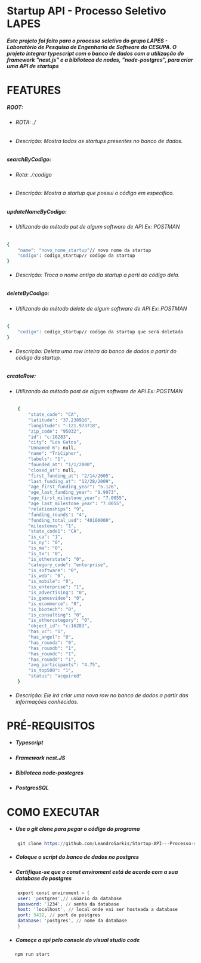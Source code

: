 # Startup API - Processo Seletivo LAPES
##### Este projeto foi feito para o processo seletivo do grupo LAPES - Laboratório de Pesquisa de Engenharia de Software do CESUPA. O projeto integrar typescript com o banco de dados com a utilização do framework "nest.js" e a biblioteca de nodes, "node-postgres",  para criar uma API de startups 

# FEATURES 
##### ROOT: 
- ###### ROTA: ./
- ###### Descrição: Mostra todas as startups presentes no banco de dados.

##### searchByCodigo:
- ###### Rota: ./:codigo
- ###### Descrição: Mostra a startup que possui o código em específico.

##### updateNameByCodigo:
- ###### Utilizando do método put de algum software de API Ex: POSTMAN
```sh
{
    "name": "novo_nome_startup"// novo nome da startup
    "codigo": codigo_startup// codigo da startup 
}
```
- ###### Descrição: Troca o nome antigo da startup a parti do código dela.

#####   deleteByCodigo:
- ###### Utilizando do método delete de algum software de API Ex: POSTMAN
```sh
{
    "codigo": codigo_startup// codigo da startup que será deletada
}
```
- ###### Descrição: Deleta uma row inteira do banco de dados a partir do código da startup.

##### createRow:
- ###### Utilizando do método post de algum software de API Ex: POSTMAN
```sh
    {
        "state_code": "CA",
        "latitude": "37.238916",
        "longitude": "-121.973718",
        "zip_code": "95032",
        "id": "c:16283",
        "city": "Los Gatos",
        "Unnamed 6": null,
        "name": "TriCipher",
        "labels": "1",
        "founded_at": "1/1/2000",
        "closed_at": null,
        "first_funding_at": "2/14/2005",
        "last_funding_at": "12/28/2009",
        "age_first_funding_year": "5.126",
        "age_last_funding_year": "9.9973",
        "age_first_milestone_year": "7.0055",
        "age_last_milestone_year": "7.0055",
        "relationships": "9",
        "funding_rounds": "4",
        "funding_total_usd": "40100000",
        "milestones": "1",
        "state_code1": "CA",
        "is_ca": "1",
        "is_ny": "0",
        "is_ma": "0",
        "is_tx": "0",
        "is_otherstate": "0",
        "category_code": "enterprise",
        "is_software": "0",
        "is_web": "0",
        "is_mobile": "0",
        "is_enterprise": "1",
        "is_advertising": "0",
        "is_gamesvideo": "0",
        "is_ecommerce": "0",
        "is_biotech": "0",
        "is_consulting": "0",
        "is_othercategory": "0",
        "object_id": "c:16283",
        "has_vc": "1",
        "has_angel": "0",
        "has_rounda": "0",
        "has_roundb": "1",
        "has_roundc": "1",
        "has_roundd": "1",
        "avg_participants": "4.75",
        "is_top500": "1",
        "status": "acquired"
    }
```
- ###### Descrição: Ele irá criar uma nova row no banco de dados a partir das informações conhecidas.

# PRÉ-REQUISITOS
- ##### Typescript
- ##### Framework nest.JS
- ##### Biblioteca node-postegres
- ##### PostgresSQL

# COMO EXECUTAR
- ##### Use o git clone para pegar o código do programa
```s
    git clone https://github.com/LeandroSarkis/Startup-API---Processo-seletivo-LAPES
```

- ##### Coloque o script do banco de dados no postgres
>
- ##### Certifique-se que o const enviroment está de acordo com a sua database do postgres
```s
    export const enviroment = {
    user: 'postgres',// usúario da database
    password: '1234', // senha da database
    host: 'localhost', // local onde vai ser hosteada a database
    port: 5432, // port do postgres
    database: 'postgres', // nome da database
    }
```
- ##### Começe a api pelo console do visual studio code
 ```s
    npm run start
```

